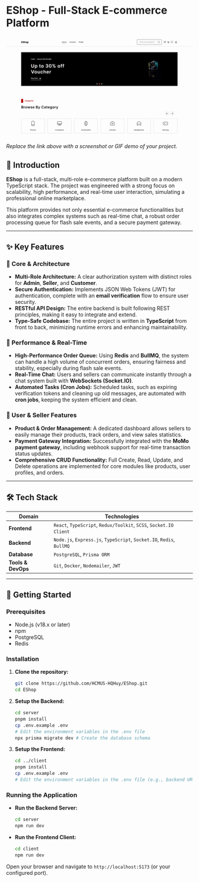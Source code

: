 # EShop - Full-Stack E-commerce Platform

![EShop Preview](./preview/EShop-preview.png)
_Replace the link above with a screenshot or GIF demo of your project._

## 📖 Introduction

**EShop** is a full-stack, multi-role e-commerce platform built on a modern TypeScript stack. The project was engineered with a strong focus on scalability, high performance, and real-time user interaction, simulating a professional online marketplace.

This platform provides not only essential e-commerce functionalities but also integrates complex systems such as real-time chat, a robust order processing queue for flash sale events, and a secure payment gateway.

---

## ✨ Key Features

### 🔑 Core & Architecture
*   **Multi-Role Architecture:** A clear authorization system with distinct roles for **Admin**, **Seller**, and **Customer**.
*   **Secure Authentication:** Implements JSON Web Tokens (JWT) for authentication, complete with an **email verification** flow to ensure user security.
*   **RESTful API Design:** The entire backend is built following REST principles, making it easy to integrate and extend.
*   **Type-Safe Codebase:** The entire project is written in **TypeScript** from front to back, minimizing runtime errors and enhancing maintainability.

### 🚀 Performance & Real-Time
*   **High-Performance Order Queue:** Using **Redis** and **BullMQ**, the system can handle a high volume of concurrent orders, ensuring fairness and stability, especially during flash sale events.
*   **Real-Time Chat:** Users and sellers can communicate instantly through a chat system built with **WebSockets (Socket.IO)**.
*   **Automated Tasks (Cron Jobs):** Scheduled tasks, such as expiring verification tokens and cleaning up old messages, are automated with **cron jobs**, keeping the system efficient and clean.

### 🛒 User & Seller Features
*   **Product & Order Management:** A dedicated dashboard allows sellers to easily manage their products, track orders, and view sales statistics.
*   **Payment Gateway Integration:** Successfully integrated with the **MoMo payment gateway**, including webhook support for real-time transaction status updates.
*   **Comprehensive CRUD Functionality:** Full Create, Read, Update, and Delete operations are implemented for core modules like products, user profiles, and orders.

---

## 🛠️ Tech Stack

| Domain         | Technologies                                                           |
|----------------|------------------------------------------------------------------------|
| **Frontend**   | `React`, `TypeScript`, `Redux/Toolkit`, `SCSS`, `Socket.IO Client`         |
| **Backend**    | `Node.js`, `Express.js`, `TypeScript`, `Socket.IO`, `Redis`, `BullMQ`    |
| **Database**   | `PostgreSQL`, `Prisma ORM`                                             |
| **Tools & DevOps** | `Git`, `Docker`, `Nodemailer`, `JWT`                               |

---

## 🚀 Getting Started

### Prerequisites
*   Node.js (v18.x or later)
*   npm
*   PostgreSQL
*   Redis

### Installation

1.  **Clone the repository:**
    ```bash
    git clone https://github.com/HCMUS-HQHuy/EShop.git
    cd EShop
    ```

2.  **Setup the Backend:**
    ```bash
    cd server
    pnpm install
    cp .env.example .env 
    # Edit the environment variables in the .env file
    npx prisma migrate dev # Create the database schema
    ```

3.  **Setup the Frontend:**
    ```bash
    cd ../client
    pnpm install
    cp .env.example .env
    # Edit the environment variables in the .env file (e.g., backend URL)
    ```

### Running the Application

*   **Run the Backend Server:**
    ```bash
    cd server
    npm run dev
    ```

*   **Run the Frontend Client:**
    ```bash
    cd client
    npm run dev
    ```

Open your browser and navigate to `http://localhost:5173` (or your configured port).